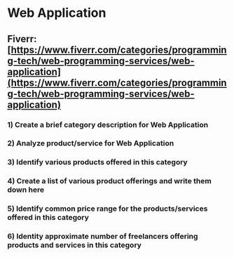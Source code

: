 # Web Application
## Fiverr: [https://www.fiverr.com/categories/programming-tech/web-programming-services/web-application](https://www.fiverr.com/categories/programming-tech/web-programming-services/web-application)
### 1) Create a brief category description for Web Application
### 2) Analyze product/service for Web Application
### 3) Identify various products offered in this category
### 4) Create a list of various product offerings and write them down here
### 5) Identify common price range for the products/services offered in this category
### 6) Identity approximate number of freelancers offering products and services in this category
